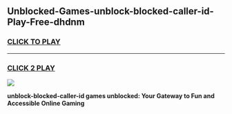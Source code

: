 
## Unblocked-Games-unblock-blocked-caller-id-Play-Free-dhdnm
<h3>
<a href="https://premium76.site?title=unblock-blocked-caller-id&ref=20M">CLICK TO PLAY</a></h3>
<hr>

<h3>
<a href="https://premium76.site?title=unblock-blocked-caller-id&ref=20M">CLICK 2 PLAY</a>
  
</h3>

<a href="https://premium76.site?title=unblock-blocked-caller-id&ref=19M"><img src="https://clearcache.store/games.png"></a>


**unblock-blocked-caller-id games unblocked: Your Gateway to Fun and Accessible Online Gaming**
